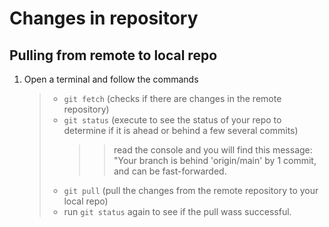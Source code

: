 # Changes in repository

## Pulling from remote to local repo

1. Open a terminal and follow the commands
   > - `git fetch` (checks if there are changes in the remote repository)
   > - `git status` (execute to see the status of your repo to determine if it is ahead or behind a few several commits)
   >   > > read the console and you will find this message:
   >   > > "Your branch is behind 'origin/main' by 1 commit, and can be fast-forwarded.
   > - `git pull` (pull the changes from the remote repository to your local repo)
   > - run `git status` again to see if the pull wass successful.
